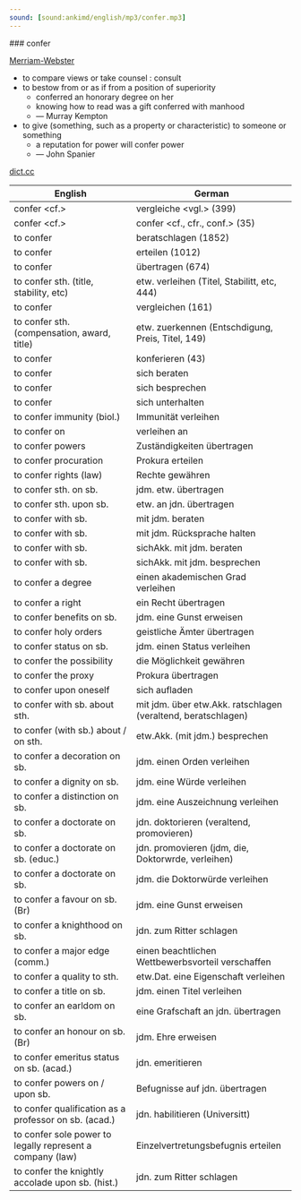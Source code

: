 ```yaml
---
sound: [sound:ankimd/english/mp3/confer.mp3]
---
```


\### confer

[Merriam-Webster](https://www.merriam-webster.com/dictionary/confer)

- to compare views or take counsel : consult
- to bestow from or as if from a position of superiority
    - conferred an honorary degree on her
    - knowing how to read was a gift conferred with manhood
    - — Murray Kempton
- to give (something, such as a property or characteristic) to someone or something
    - a reputation for power will confer power
    - — John Spanier

[dict.cc](https://www.dict.cc/confer)

| English        | German       |
| -------------- | ------------ |
| confer <cf.> | vergleiche <vgl.> (399) |
| confer <cf.> | confer <cf., cfr., conf.> (35) |
| to confer | beratschlagen (1852) |
| to confer | erteilen (1012) |
| to confer | übertragen (674) |
| to confer sth. (title, stability, etc) | etw. verleihen (Titel, Stabilitt, etc, 444) |
| to confer | vergleichen (161) |
| to confer sth. (compensation, award, title) | etw. zuerkennen (Entschdigung, Preis, Titel, 149) |
| to confer | konferieren (43) |
| to confer | sich beraten |
| to confer | sich besprechen |
| to confer | sich unterhalten |
| to confer immunity (biol.) | Immunität verleihen |
| to confer on | verleihen an |
| to confer powers | Zuständigkeiten übertragen |
| to confer procuration | Prokura erteilen |
| to confer rights (law) | Rechte gewähren |
| to confer sth. on sb. | jdm. etw. übertragen |
| to confer sth. upon sb. | etw. an jdn. übertragen |
| to confer with sb. | mit jdm. beraten |
| to confer with sb. | mit jdm. Rücksprache halten |
| to confer with sb. | sichAkk. mit jdm. beraten |
| to confer with sb. | sichAkk. mit jdm. besprechen |
| to confer a degree | einen akademischen Grad verleihen |
| to confer a right | ein Recht übertragen |
| to confer benefits on sb. | jdm. eine Gunst erweisen |
| to confer holy orders | geistliche Ämter übertragen |
| to confer status on sb. | jdm. einen Status verleihen |
| to confer the possibility | die Möglichkeit gewähren |
| to confer the proxy | Prokura übertragen |
| to confer upon oneself | sich aufladen |
| to confer with sb. about sth. | mit jdm. über etw.Akk. ratschlagen (veraltend, beratschlagen) |
| to confer (with sb.) about / on sth. | etw.Akk. (mit jdm.) besprechen |
| to confer a decoration on sb. | jdm. einen Orden verleihen |
| to confer a dignity on sb. | jdm. eine Würde verleihen |
| to confer a distinction on sb. | jdm. eine Auszeichnung verleihen |
| to confer a doctorate on sb. | jdn. doktorieren (veraltend, promovieren) |
| to confer a doctorate on sb. (educ.) | jdn. promovieren (jdm, die, Doktorwrde, verleihen) |
| to confer a doctorate on sb. | jdm. die Doktorwürde verleihen |
| to confer a favour on sb. (Br) | jdm. eine Gunst erweisen |
| to confer a knighthood on sb. | jdn. zum Ritter schlagen |
| to confer a major edge (comm.) | einen beachtlichen Wettbewerbsvorteil verschaffen |
| to confer a quality to sth. | etw.Dat. eine Eigenschaft verleihen |
| to confer a title on sb. | jdm. einen Titel verleihen |
| to confer an earldom on sb. | eine Grafschaft an jdn. übertragen |
| to confer an honour on sb. (Br) | jdm. Ehre erweisen |
| to confer emeritus status on sb. (acad.) | jdn. emeritieren |
| to confer powers on / upon sb. | Befugnisse auf jdn. übertragen |
| to confer qualification as a professor on sb. (acad.) | jdn. habilitieren (Universitt) |
| to confer sole power to legally represent a company (law) | Einzelvertretungsbefugnis erteilen |
| to confer the knightly accolade upon sb. (hist.) | jdn. zum Ritter schlagen |
